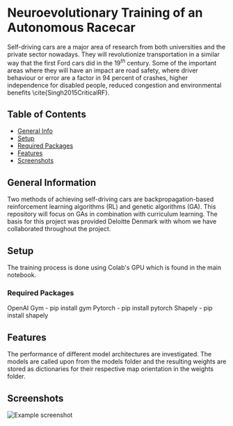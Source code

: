 # Neuroevolutionary Training of an Autonomous Racecar

Self-driving cars are a major area of research from both universities and the private sector nowadays. They will revolutionize transportation in a similar way that the first Ford cars did in the $19^{th}$ century. Some of the important areas where they will have an impact are road safety, where driver behaviour or error are a factor in 94 percent of crashes, higher independence for disabled people, reduced congestion and environmental benefits \cite{Singh2015CriticalRF}.

## Table of Contents
* [General Info](#general-information)
* [Setup](#setup)
* [Required Packages](#required-packages)
* [Features](#features)
* [Screenshots](#screenshots)



## General Information
Two methods of achieving self-driving cars are backpropagation-based reinforcement learning algorithms (RL) and genetic algorithms (GA). This repository will focus on GAs in combination with curriculum learning. The basis for this project was provided Deloitte Denmark with whom we have collaborated throughout the project.


## Setup
The training process is done using Colab's GPU which is found in the main notebook. 
### Required Packages
OpenAI Gym - pip install gym
Pytorch - pip install pytorch
Shapely - pip install shapely


## Features
The performance of different model architectures are investigated. The models are called upon from the models folder and the resulting weights are stored as dictionaries for their respective map orientation in the weights folder.


## Screenshots
![Example screenshot](./img/screenshot.png)
<!-- If you have screenshots you'd like to share, include them here. -->


